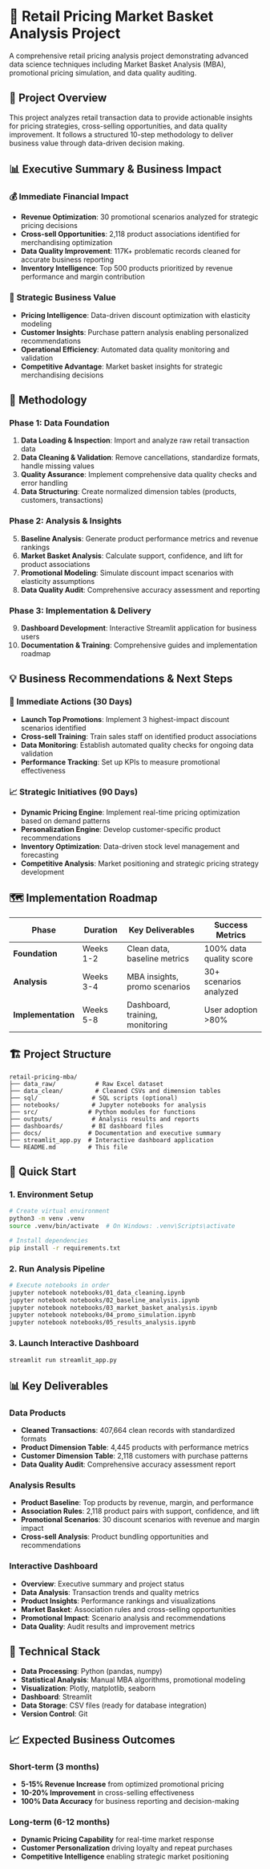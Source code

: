 # 🛒 Retail Pricing Market Basket Analysis Project

A comprehensive retail pricing analysis project demonstrating advanced data science techniques including Market Basket Analysis (MBA), promotional pricing simulation, and data quality auditing.

## 🎯 **Project Overview**

This project analyzes retail transaction data to provide actionable insights for pricing strategies, cross-selling opportunities, and data quality improvement. It follows a structured 10-step methodology to deliver business value through data-driven decision making.

## 📊 **Executive Summary & Business Impact**

### 💰 **Immediate Financial Impact**
- **Revenue Optimization**: 30 promotional scenarios analyzed for strategic pricing decisions
- **Cross-sell Opportunities**: 2,118 product associations identified for merchandising optimization
- **Data Quality Improvement**: 117K+ problematic records cleaned for accurate business reporting
- **Inventory Intelligence**: Top 500 products prioritized by revenue performance and margin contribution

### 🎯 **Strategic Business Value**
- **Pricing Intelligence**: Data-driven discount optimization with elasticity modeling
- **Customer Insights**: Purchase pattern analysis enabling personalized recommendations
- **Operational Efficiency**: Automated data quality monitoring and validation
- **Competitive Advantage**: Market basket insights for strategic merchandising decisions

## 🔄 **Methodology**

### **Phase 1: Data Foundation**
1. **Data Loading & Inspection**: Import and analyze raw retail transaction data
2. **Data Cleaning & Validation**: Remove cancellations, standardize formats, handle missing values
3. **Quality Assurance**: Implement comprehensive data quality checks and error handling
4. **Data Structuring**: Create normalized dimension tables (products, customers, transactions)

### **Phase 2: Analysis & Insights**
5. **Baseline Analysis**: Generate product performance metrics and revenue rankings
6. **Market Basket Analysis**: Calculate support, confidence, and lift for product associations
7. **Promotional Modeling**: Simulate discount impact scenarios with elasticity assumptions
8. **Data Quality Audit**: Comprehensive accuracy assessment and reporting

### **Phase 3: Implementation & Delivery**
9. **Dashboard Development**: Interactive Streamlit application for business users
10. **Documentation & Training**: Comprehensive guides and implementation roadmap

## 💡 **Business Recommendations & Next Steps**

### **🚀 Immediate Actions (30 Days)**
- **Launch Top Promotions**: Implement 3 highest-impact discount scenarios identified
- **Cross-sell Training**: Train sales staff on identified product associations
- **Data Monitoring**: Establish automated quality checks for ongoing data validation
- **Performance Tracking**: Set up KPIs to measure promotional effectiveness

### **📈 Strategic Initiatives (90 Days)**
- **Dynamic Pricing Engine**: Implement real-time pricing optimization based on demand patterns
- **Personalization Engine**: Develop customer-specific product recommendations
- **Inventory Optimization**: Data-driven stock level management and forecasting
- **Competitive Analysis**: Market positioning and strategic pricing strategy development

## 🗺️ **Implementation Roadmap**

| Phase | Duration | Key Deliverables | Success Metrics |
|-------|----------|------------------|-----------------|
| **Foundation** | Weeks 1-2 | Clean data, baseline metrics | 100% data quality score |
| **Analysis** | Weeks 3-4 | MBA insights, promo scenarios | 30+ scenarios analyzed |
| **Implementation** | Weeks 5-8 | Dashboard, training, monitoring | User adoption >80% |

## 🏗️ **Project Structure**

```
retail-pricing-mba/
├── data_raw/           # Raw Excel dataset
├── data_clean/         # Cleaned CSVs and dimension tables
├── sql/               # SQL scripts (optional)
├── notebooks/         # Jupyter notebooks for analysis
├── src/              # Python modules for functions
├── outputs/           # Analysis results and reports
├── dashboards/        # BI dashboard files
├── docs/             # Documentation and executive summary
├── streamlit_app.py  # Interactive dashboard application
└── README.md         # This file
```

## 🚀 **Quick Start**

### **1. Environment Setup**
```bash
# Create virtual environment
python3 -m venv .venv
source .venv/bin/activate  # On Windows: .venv\Scripts\activate

# Install dependencies
pip install -r requirements.txt
```

### **2. Run Analysis Pipeline**
```bash
# Execute notebooks in order
jupyter notebook notebooks/01_data_cleaning.ipynb
jupyter notebook notebooks/02_baseline_analysis.ipynb
jupyter notebook notebooks/03_market_basket_analysis.ipynb
jupyter notebook notebooks/04_promo_simulation.ipynb
jupyter notebook notebooks/05_results_analysis.ipynb
```

### **3. Launch Interactive Dashboard**
```bash
streamlit run streamlit_app.py
```

## 📊 **Key Deliverables**

### **Data Products**
- **Cleaned Transactions**: 407,664 clean records with standardized formats
- **Product Dimension Table**: 4,445 products with performance metrics
- **Customer Dimension Table**: 2,118 customers with purchase patterns
- **Data Quality Audit**: Comprehensive accuracy assessment report

### **Analysis Results**
- **Product Baseline**: Top products by revenue, margin, and performance
- **Association Rules**: 2,118 product pairs with support, confidence, and lift
- **Promotional Scenarios**: 30 discount scenarios with revenue and margin impact
- **Cross-sell Analysis**: Product bundling opportunities and recommendations

### **Interactive Dashboard**
- **Overview**: Executive summary and project status
- **Data Analysis**: Transaction trends and quality metrics
- **Product Insights**: Performance rankings and visualizations
- **Market Basket**: Association rules and cross-selling opportunities
- **Promotional Impact**: Scenario analysis and recommendations
- **Data Quality**: Audit results and improvement metrics

## 🔧 **Technical Stack**

- **Data Processing**: Python (pandas, numpy)
- **Statistical Analysis**: Manual MBA algorithms, promotional modeling
- **Visualization**: Plotly, matplotlib, seaborn
- **Dashboard**: Streamlit
- **Data Storage**: CSV files (ready for database integration)
- **Version Control**: Git

## 📈 **Expected Business Outcomes**

### **Short-term (3 months)**
- **5-15% Revenue Increase** from optimized promotional pricing
- **10-20% Improvement** in cross-selling effectiveness
- **100% Data Accuracy** for business reporting and decision-making

### **Long-term (6-12 months)**
- **Dynamic Pricing Capability** for real-time market response
- **Customer Personalization** driving loyalty and repeat purchases
- **Competitive Intelligence** enabling strategic market positioning
